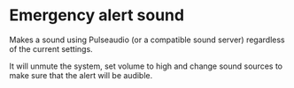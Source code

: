 # Emergency alert sound

Makes a sound using Pulseaudio (or a compatible sound server)
regardless of the current settings.

It will unmute the system, set volume to high
and change sound sources
to make sure that the alert will be audible.